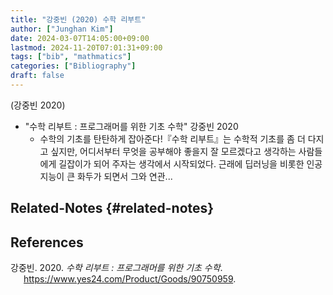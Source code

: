 ```yaml
---
title: "강중빈 (2020) 수학 리부트"
author: ["Junghan Kim"]
date: 2024-03-07T14:05:00+09:00
lastmod: 2024-11-20T07:01:31+09:00
tags: ["bib", "mathmatics"]
categories: ["Bibliography"]
draft: false
---
```


(강중빈 2020)

-   "수학 리부트 : 프로그래머를 위한 기초 수학" 강중빈 2020
    -   수학의 기초를 탄탄하게 잡아준다!『수학 리부트』는 수학적 기초를 좀 더 다지고 싶지만, 어디서부터 무엇을 공부해야 좋을지 잘 모르겠다고 생각하는 사람들에게 길잡이가 되어 주자는 생각에서 시작되었다. 근래에 딥러닝을 비롯한 인공지능이 큰 화두가 되면서 그와 연관...


## Related-Notes {#related-notes}

## References

<style>.csl-entry{text-indent: -1.5em; margin-left: 1.5em;}</style><div class="csl-bib-body">
  <div class="csl-entry">강중빈. 2020. <i>수학 리부트 : 프로그래머를 위한 기초 수학</i>. <a href="https://www.yes24.com/Product/Goods/90750959">https://www.yes24.com/Product/Goods/90750959</a>.</div>
</div>
